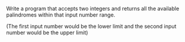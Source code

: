 Write a program that accepts two integers and returns all the available 
palindromes within that input number range. 

(The first input number would 
be the lower limit and the second input number would be the upper limit)
